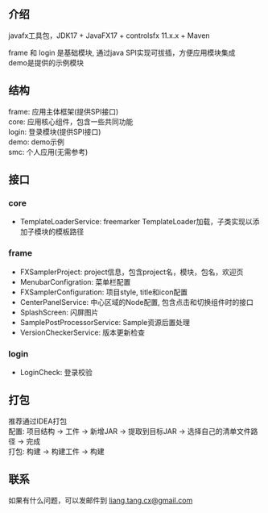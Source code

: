## 介绍

javafx工具包，JDK17 + JavaFX17 + controlsfx 11.x.x + Maven

frame 和 login 是基础模块, 通过java SPI实现可拔插，方便应用模块集成  
demo是提供的示例模块

## 结构

frame: 应用主体框架(提供SPI接口)  
core: 应用核心组件，包含一些共同功能    
login: 登录模块(提供SPI接口)  
demo: demo示例  
smc: 个人应用(无需参考)

## 接口
### core
- TemplateLoaderService: freemarker TemplateLoader加载，子类实现以添加子模块的模板路径

### frame
- FXSamplerProject: project信息，包含project名，模块，包名，欢迎页
- MenubarConfigration: 菜单栏配置
- FXSamplerConfiguration: 项目style, title和icon配置
- CenterPanelService: 中心区域的Node配置, 包含点击和切换组件时的接口
- SplashScreen: 闪屏图片
- SamplePostProcessorService: Sample资源后置处理
- VersionCheckerService: 版本更新检查

### login
- LoginCheck: 登录校验

## 打包
推荐通过IDEA打包  
配置: 项目结构 -> 工件 -> 新增JAR -> 提取到目标JAR -> 选择自己的清单文件路径 -> 完成  
打包: 构建 -> 构建工件 -> 构建
## 联系
如果有什么问题，可以发邮件到 liang.tang.cx@gmail.com
